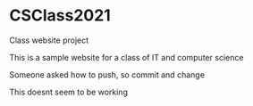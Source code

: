 # CSClass2021
 Class website project

This is a sample website for a class of IT and computer science

Someone asked how to push, so commit and change

This doesnt seem to be working
